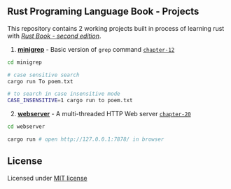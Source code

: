 ## Rust Programing Language Book - Projects
This repository contains 2 working projects built in process of learning rust with *[Rust Book - second edition](https://doc.rust-lang.org/book/second-edition/)*.

1. **[minigrep](./minigrep)** - Basic version of `grep` command
[`chapter-12`](https://doc.rust-lang.org/book/second-edition/ch12-00-an-io-project.html)

```sh
cd minigrep

# case sensitive search
cargo run To poem.txt

# to search in case insensitive mode
CASE_INSENSITIVE=1 cargo run to poem.txt
```

2. **[webserver](./webserver)** - A multi-threaded HTTP Web server
[`chapter-20`](https://doc.rust-lang.org/book/second-edition/ch20-00-final-project-a-web-server.html)
```sh
cd webserver

cargo run # open http://127.0.0.1:7878/ in browser
```

## License

Licensed under [MIT license](./LICENSE)